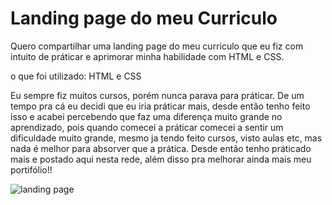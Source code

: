 # Landing page do meu Curriculo

Quero compartilhar uma landing page do meu curriculo que eu fiz com intuito de práticar e aprimorar minha habilidade com HTML e CSS.



o que foi utilizado: HTML e CSS





Eu sempre fiz muitos cursos, porém nunca parava para práticar. De um tempo pra cá eu decidi que eu iria práticar mais, desde então tenho feito isso e acabei percebendo que faz uma diferença muito grande no aprendizado, pois quando comecei a práticar comecei a sentir um dificuldade muito grande, mesmo ja tendo feito cursos, visto aulas etc, mas nada é melhor para absorver que a prática. Desde então tenho práticado mais e postado aqui nesta rede, além disso pra melhorar ainda mais meu portifólio!!

![landing page](https://user-images.githubusercontent.com/104660636/220457533-fed556c9-e37a-4933-9fda-c455f40a8c13.png)
